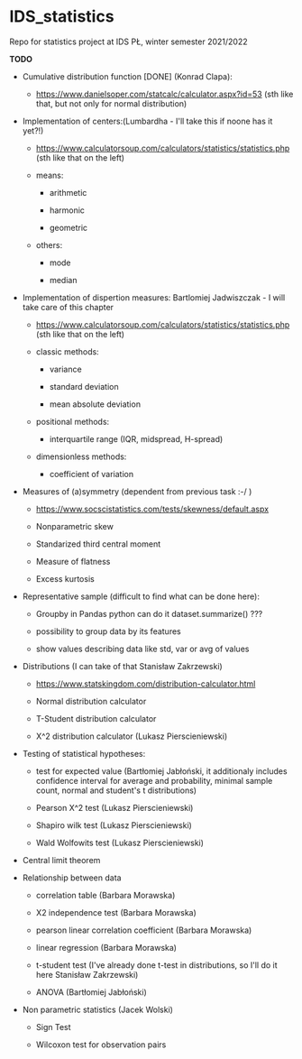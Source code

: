 # IDS_statistics
Repo for statistics project at IDS PŁ, winter semester 2021/2022

<b>TODO</b>

- Cumulative distribution function [DONE] (Konrad Clapa):

    - https://www.danielsoper.com/statcalc/calculator.aspx?id=53 (sth like that, but not only for normal distribution)

- Implementation of centers:(Lumbardha - I'll take this if noone has it yet?!)

    - https://www.calculatorsoup.com/calculators/statistics/statistics.php (sth like that on the left)

    - means:

        - arithmetic

        - harmonic

        - geometric

    - others:

        - mode

        - median



- Implementation of dispertion measures: Bartlomiej Jadwiszczak - I will take care of this chapter

    - https://www.calculatorsoup.com/calculators/statistics/statistics.php (sth like that on the left)

    - classic methods:

        - variance

        - standard deviation

        - mean absolute deviation

    - positional methods:

        - interquartile range (IQR, midspread, H-spread)

    - dimensionless methods:

        - coefficient of variation



- Measures of (a)symmetry (dependent from previous task :-/ )

    - https://www.socscistatistics.com/tests/skewness/default.aspx

    - Nonparametric skew

    - Standarized third central moment

    - Measure of flatness

    - Excess kurtosis



- Representative sample (difficult to find what can be done here):

    - Groupby in Pandas python can do it dataset.summarize() ???

    - possibility to group data by its features

    - show values describing data like std, var or avg of values



- Distributions (I can take of that Stanisław Zakrzewski)

    - https://www.statskingdom.com/distribution-calculator.html

    - Normal distribution calculator 

    - T-Student distribution calculator

    - X^2 distribution calculator (Lukasz Pierscieniewski)



- Testing of statistical hypotheses:

    - test for expected value (Bartłomiej Jabłoński, it additionaly includes confidence interval for average and probability, minimal sample count, normal and student's t distributions)

    - Pearson X^2 test (Lukasz Pierscieniewski)

    - Shapiro wilk test (Lukasz Pierscieniewski)

    - Wald Wolfowits test (Lukasz Pierscieniewski)

- Central limit theorem

- Relationship between data

    - correlation table  (Barbara Morawska)
    - X2 independence test  (Barbara Morawska)
    - pearson linear correlation coefficient  (Barbara Morawska)
    - linear regression (Barbara Morawska)

    - t-student test (I've already done t-test in distributions, so I'll do it here Stanisław Zakrzewski)

    - ANOVA (Bartłomiej Jabłoński)



- Non parametric statistics (Jacek Wolski)

    - Sign Test

    - Wilcoxon test for observation pairs
